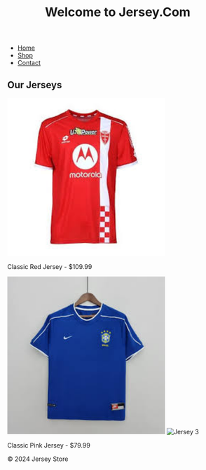 <!DOCTYPE html>
<html lang="en">
  <head>
    <meta charset="UTF-8">
    <meta name="viewport"
      content="width=device-width
       initial-scale=1.0">
    <title>Jersey.Com</title>
    <link rel="stylesheet" href="styles.css">
  </head>
  <body>
    <header>
      <h1>Welcome to Jersey.Com</h1>
    </header>
    <nav>
      <ul>
        <li>
          <a href="#">
            Home</a></li>
        <li><a href="#">
            Shop</a></li>
          <li><a href="#">
            Contact</a></li>
        </ul>
        </nav>
          <main>
            <section id="products">
              <h2>Our Jerseys</h2>
              <div class="product">
               <img src="Classic Red Jersey.jpg" width="360" height="360"/>
      <p>Classic Red Jersey - $109.99</p>
              </div> <div class="product">
                <img src="Vintage Blue Jersey.jpg" width="360" height="360/>
                <p>Vintage Blue Jersey - $110.0</p>
              </div> <div class="product">
                <img src="jersey3.jpg" alt="Jersey 3">
                <p>Classic Pink Jersey - $79.99</p>
              </div>
            </section>
          </main>
          <footer>
            <p>&copy; 2024 Jersey Store</p>
          </footer>
          </script>
        </body>
        </html>
